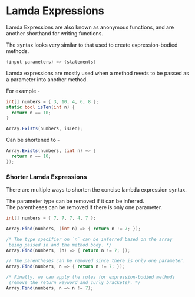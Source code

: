 # Lamda Expressions

Lamda Expressions are also known as anonymous functions, and are another shorthand for writing functions.

The syntax looks very similar to that used to create expression-bodied methods.

```C#
(input-parameters) => {statements}
```

Lamda expressions are mostly used when a method needs to be passed as a parameter into another method.

For example -
```C#
int[] numbers = { 3, 10, 4, 6, 8 };
static bool isTen(int n) {
  return n == 10;
}

Array.Exists(numbers, isTen);
```

Can be shortened to -
```C#
Array.Exists(numbers, (int n) => {
  return n == 10;
});
```

### Shorter Lamda Expressions

There are multiple ways to shorten the concise lambda expression syntax.

The parameter type can be removed if it can be inferred.  
The parentheses can be removed if there is only one parameter.

```C#
int[] numbers = { 7, 7, 7, 4, 7 };

Array.Find(numbers, (int n) => { return n != 7; });

/* The type specifier on `n` can be inferred based on the array
 being passed in and the method body. */
Array.Find(numbers, (n) => { return n != 7; });

// The parentheses can be removed since there is only one parameter.
Array.Find(numbers, n => { return n != 7; });

/* Finally, we can apply the rules for expression-bodied methods
 (remove the return keyword and curly brackets). */
Array.Find(numbers, n => n != 7);
```